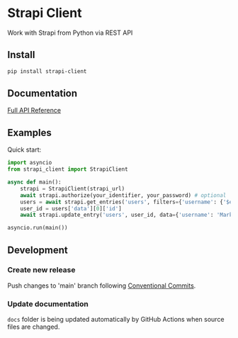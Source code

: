 # Strapi Client

Work with Strapi from Python via REST API

## Install

```bash
pip install strapi-client
```

## Documentation

[Full API Reference](./docs)

## Examples

Quick start:

```python
import asyncio
from strapi_client import StrapiClient

async def main():
    strapi = StrapiClient(strapi_url)
    await strapi.authorize(your_identifier, your_password) # optional
    users = await strapi.get_entries('users', filters={'username': {'$eq': 'Pavel'}})
    user_id = users['data'][0]['id']
    await strapi.update_entry('users', user_id, data={'username': 'Mark'})

asyncio.run(main())
```

## Development

### Create new release

Push changes to 'main' branch following [Conventional Commits](https://www.conventionalcommits.org/en/v1.0.0/).

### Update documentation

`docs` folder is being updated automatically by GitHub Actions when source files are changed.
